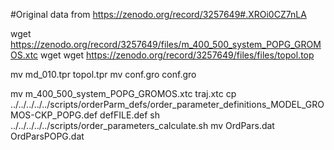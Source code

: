 #Original data from https://zenodo.org/record/3257649#.XROi0CZ7nLA



wget  https://zenodo.org/record/3257649/files/m_400_500_system_POPG_GROMOS.xtc
wget 
wget  https://zenodo.org/record/3257649/files/files/topol.top

mv  md_010.tpr topol.tpr
mv  conf.gro conf.gro

mv  m_400_500_system_POPG_GROMOS.xtc traj.xtc
cp  ../../../../../scripts/orderParm_defs/order_parameter_definitions_MODEL_GROMOS-CKP_POPG.def defFILE.def
sh ../../../../../scripts/order_parameters_calculate.sh
mv OrdPars.dat OrdParsPOPG.dat


